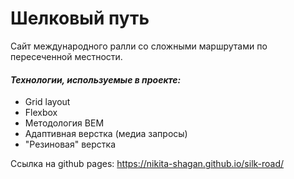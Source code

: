 # Шелковый путь

Сайт международного ралли со сложными маршрутами по пересеченной местности.

#### _Технологии, используемые в проекте:_

*   Grid layout
*   Flexbox
*   Методология BEM
*   Адаптивная верстка (медиа запросы)
*   "Резиновая" верстка


Ссылка на github pages:
https://nikita-shagan.github.io/silk-road/
